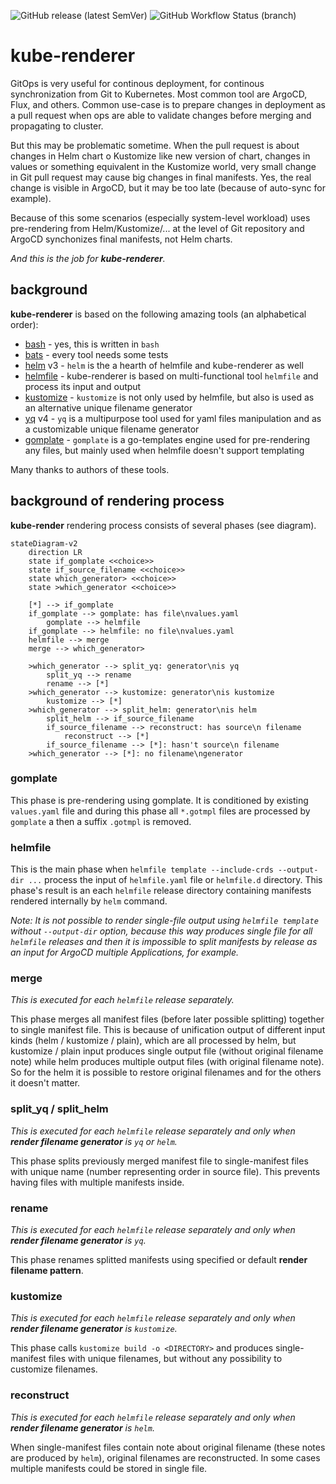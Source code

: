 ![GitHub release (latest SemVer)](https://img.shields.io/github/v/release/mrysavy/kube-renderer?logo=GitHub)
![GitHub Workflow Status (branch)](https://img.shields.io/github/workflow/status/mrysavy/kube-renderer/Build/main?logo=GitHubActions)

# kube-renderer
GitOps is very useful for continous deployment, for continous synchronization from Git to Kubernetes. Most common tool are ArgoCD, Flux, and others.
Common use-case is to prepare changes in deployment as a pull request when ops are able to validate changes before merging and propagating to cluster.

But this may be problematic sometime. When the pull request is about changes in Helm chart o Kustomize like new version of chart, changes in values or something equivalent in the Kustomize world, very small change in Git pull request may cause big changes in final manifests. Yes, the real change is visible in ArgoCD, but it may be too late (because of auto-sync for example).

Because of this some scenarios (especially system-level workload) uses pre-rendering from Helm/Kustomize/... at the level of Git repository and ArgoCD synchonizes final manifests, not Helm charts.

*And this is the job for **kube-renderer**.*

## background
**kube-renderer** is based on the following amazing tools (an alphabetical order):

* [bash](https://www.gnu.org/software/bash/) - yes, this is written in `bash`
* [bats](https://github.com/bats-core/bats-core) - every tool needs some tests
* [helm](https://helm.sh/) v3 - `helm` is the a hearth of helmfile and kube-renderer as well
* [helmfile](https://github.com/roboll/helmfile) - kube-renderer is based on multi-functional tool `helmfile` and process its input and output
* [kustomize](https://kustomize.io/) - `kustomize` is not only used by helmfile, but also is used as an alternative unique filename generator
* [yq](https://mikefarah.gitbook.io/yq/) v4 - `yq` is a multipurpose tool used for yaml files manipulation and as a customizable unique filename generator
* [gomplate](https://gomplate.ca/) - `gomplate` is a go-templates engine used for pre-rendering any files, but mainly used when helmfile doesn't support templating

Many thanks to authors of these tools.

## background of rendering process
**kube-render** rendering process consists of several phases (see diagram).

```mermaid
stateDiagram-v2
    direction LR
    state if_gomplate <<choice>>
    state if_source_filename <<choice>>
    state which_generator> <<choice>>
    state >which_generator <<choice>>

    [*] --> if_gomplate
    if_gomplate --> gomplate: has file\nvalues.yaml
        gomplate --> helmfile
    if_gomplate --> helmfile: no file\nvalues.yaml
    helmfile --> merge
    merge --> which_generator>

    >which_generator --> split_yq: generator\nis yq
        split_yq --> rename
        rename --> [*]
    >which_generator --> kustomize: generator\nis kustomize
        kustomize --> [*]
    >which_generator --> split_helm: generator\nis helm
        split_helm --> if_source_filename
        if_source_filename --> reconstruct: has source\n filename
            reconstruct --> [*]
        if_source_filename --> [*]: hasn't source\n filename
    >which_generator --> [*]: no filename\ngenerator
```

### gomplate
This phase is pre-rendering using gomplate.
It is conditioned by existing `values.yaml` file and during this phase
    all `*.gotmpl` files are processed by `gomplate` a then a suffix `.gotmpl` is removed.

### helmfile
This is the main phase when `helmfile template --include-crds --output-dir ...` process the input of `helmfile.yaml` file or `helmfile.d` directory.
This phase's result is an each `helmfile` release directory containing manifests rendered internally by `helm` command.

_Note: It is not possible to render single-file output using `helmfile template` without `--output-dir` option,
  because this way produces single file for all `helmfile` releases and then it is impossible to split manifests by release
  as an input for ArgoCD multiple Applications, for example._

### merge
_This is executed for each `helmfile` release separately._

This phase merges all manifest files (before later possible splitting) together to single manifest file.
This is because of unification output of different input kinds (helm / kustomize / plain), which are all processed by helm,
  but kustomize / plain input produces single output file (without original filename note)
  while helm produces multiple output files (with original filename note).
So for the helm it is possible to restore original filenames and for the others it doesn't matter.

### split_yq / split_helm
_This is executed for each `helmfile` release separately and only when **render filename generator** is `yq` or `helm`._

This phase splits previously merged manifest file to single-manifest files with unique name (number representing order in source file).
  This prevents having files with multiple manifests inside.

### rename
_This is executed for each `helmfile` release separately and only when **render filename generator** is `yq`._

This phase renames splitted manifests using specified or default **render filename pattern**. 

### kustomize
_This is executed for each `helmfile` release separately and only when **render filename generator** is `kustomize`._

This phase calls `kustomize build -o <DIRECTORY>` and produces single-manifest files with unique filenames,
  but without any possibility to customize filenames.

### reconstruct
_This is executed for each `helmfile` release separately and only when **render filename generator** is `helm`._

When single-manifest files contain note about original filename (these notes are produced by `helm`),
  original filenames are reconstructed. In some cases multiple manifests could be stored in single file.
